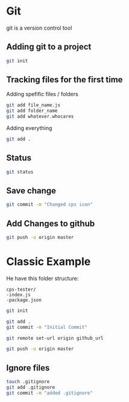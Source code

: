 # Git
git is a version control tool

## Adding git to a project
```bash
git init
```

## Tracking files for the first time
Adding spefific files / folders
```bash
git add file_name.js
git add folder_name
git add whatever.whocares
```

Adding everything
```bash
git add .
```

## Status
```bash
git status
```

## Save change
```bash
git commit -m "Changed cps icon"
```

## Add Changes to github
```bash
git push -u origin master
```


# Classic Example
He have this folder structure:
```
cps-tester/
-index.js
-package.json
```

```bash
git init

git add .
git commit -m "Initial Commit"

git remote set-url origin github_url

git push -u origin master
```

## Ignore files
```bash
touch .gitignore
git add .gitignore
git commit -m "added .gitignore"
```